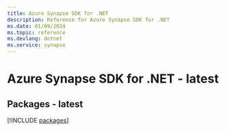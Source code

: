 ```yaml
---
title: Azure Synapse SDK for .NET
description: Reference for Azure Synapse SDK for .NET
ms.date: 01/09/2024
ms.topic: reference
ms.devlang: dotnet
ms.service: synapse
---
```

# Azure Synapse SDK for .NET - latest
## Packages - latest
[!INCLUDE [packages](synapse-index.md)]